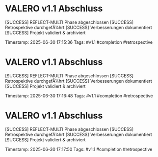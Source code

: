 ﻿# VALERO v1.1 Abschluss
[SUCCESS] REFLECT-MULTI Phase abgeschlossen
[SUCCESS] Retrospektive durchgefÃ¼hrt
[SUCCESS] Verbesserungen dokumentiert
[SUCCESS] Projekt validiert & archiviert

Timestamp: 2025-06-30 17:15:36
Tags: #v1.1 #completion #retrospective
# VALERO v1.1 Abschluss
[SUCCESS] REFLECT-MULTI Phase abgeschlossen
[SUCCESS] Retrospektive durchgefÃ¼hrt
[SUCCESS] Verbesserungen dokumentiert
[SUCCESS] Projekt validiert & archiviert

Timestamp: 2025-06-30 17:16:48
Tags: #v1.1 #completion #retrospective
# VALERO v1.1 Abschluss
[SUCCESS] REFLECT-MULTI Phase abgeschlossen
[SUCCESS] Retrospektive durchgefÃ¼hrt
[SUCCESS] Verbesserungen dokumentiert
[SUCCESS] Projekt validiert & archiviert

Timestamp: 2025-06-30 17:17:50
Tags: #v1.1 #completion #retrospective
